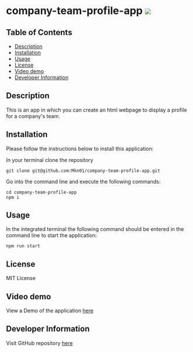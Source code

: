 # company-team-profile-app ![](https://img.shields.io/badge/MIT-License-green)

## Table of Contents

- [Description](#description)
- [Installation](#installation)
- [Usage](#usage)
- [License](#license)
- [Video demo](#video-demo)
- [Developer Information](#developer-information)

## Description

This is an app in which you can create an html webpage to display a profile for a company's team.

## Installation

Please follow the instructions below to install this application:

In your terminal clone the repository

```
git clone git@github.com:Mkn01/company-team-profile-app.git
```

Go into the command line and execute the following commands:

```
cd company-team-profile-app
npm i

```

## Usage

In the integrated terminal the following command should be entered in the command line to start the application:

```
npm run start
```

## License

MIT License

## Video demo

View a Demo of the application [here](https://drive.google.com/file/d/1AoM2bt5BxP89XPgT1wqZGW_MG9_qDTod/view)

## Developer Information

Visit GitHub repository [here](https://github.com/Mkn01/company-team-profile-app/tree/dev)
